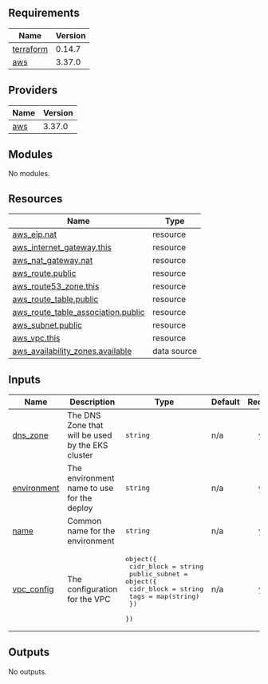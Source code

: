 ## Requirements

| Name | Version |
|------|---------|
| <a name="requirement_terraform"></a> [terraform](#requirement\_terraform) | 0.14.7 |
| <a name="requirement_aws"></a> [aws](#requirement\_aws) | 3.37.0 |

## Providers

| Name | Version |
|------|---------|
| <a name="provider_aws"></a> [aws](#provider\_aws) | 3.37.0 |

## Modules

No modules.

## Resources

| Name | Type |
|------|------|
| [aws_eip.nat](https://registry.terraform.io/providers/hashicorp/aws/3.37.0/docs/resources/eip) | resource |
| [aws_internet_gateway.this](https://registry.terraform.io/providers/hashicorp/aws/3.37.0/docs/resources/internet_gateway) | resource |
| [aws_nat_gateway.nat](https://registry.terraform.io/providers/hashicorp/aws/3.37.0/docs/resources/nat_gateway) | resource |
| [aws_route.public](https://registry.terraform.io/providers/hashicorp/aws/3.37.0/docs/resources/route) | resource |
| [aws_route53_zone.this](https://registry.terraform.io/providers/hashicorp/aws/3.37.0/docs/resources/route53_zone) | resource |
| [aws_route_table.public](https://registry.terraform.io/providers/hashicorp/aws/3.37.0/docs/resources/route_table) | resource |
| [aws_route_table_association.public](https://registry.terraform.io/providers/hashicorp/aws/3.37.0/docs/resources/route_table_association) | resource |
| [aws_subnet.public](https://registry.terraform.io/providers/hashicorp/aws/3.37.0/docs/resources/subnet) | resource |
| [aws_vpc.this](https://registry.terraform.io/providers/hashicorp/aws/3.37.0/docs/resources/vpc) | resource |
| [aws_availability_zones.available](https://registry.terraform.io/providers/hashicorp/aws/3.37.0/docs/data-sources/availability_zones) | data source |

## Inputs

| Name | Description | Type | Default | Required |
|------|-------------|------|---------|:--------:|
| <a name="input_dns_zone"></a> [dns\_zone](#input\_dns\_zone) | The DNS Zone that will be used by the EKS cluster | `string` | n/a | yes |
| <a name="input_environment"></a> [environment](#input\_environment) | The environment name to use for the deploy | `string` | n/a | yes |
| <a name="input_name"></a> [name](#input\_name) | Common name for the environment | `string` | n/a | yes |
| <a name="input_vpc_config"></a> [vpc\_config](#input\_vpc\_config) | The configuration for the VPC | <pre>object({<br>    cidr_block = string<br>    public_subnet = object({<br>      cidr_block = string<br>      tags       = map(string)<br>    })<br>  })</pre> | n/a | yes |

## Outputs

No outputs.
